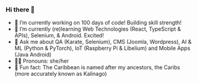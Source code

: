 ### Hi there 👋

- 📖 I’m currently working on 100 days of code! Building skill strength!
- 🌱 I’m currently (re)learning Web Technologies (React, TypeScript & APIs), Selenium, & Android. Excited!
- 💬 Ask me about QA (Karate, Selenium), CMS (Joomla, Wordpress), AI & ML (Python & PyTorch), IoT (Raspberry Pi & Libelium) and Mobile Apps (Java Android)
- 💁‍♀️ Pronouns: she/her
- 🌴 Fun fact: The Caribbean is named after my ancestors, the Caribs (more accurately known as Kalinago) 

<!--
**bailey-j/bailey-j** is a ✨ _special_ ✨ repository because its `README.md` (this file) appears on your GitHub profile.

Here are some ideas to get you started:

- 🔭 I’m currently working on ...
- 🌱 I’m currently learning ...
- 👯 I’m looking to collaborate on ...
- 🤔 I’m looking for help with ...
- 💬 Ask me about ...
- 📫 How to reach me: ...
- 😄 Pronouns: ...
- ⚡ Fun fact: ...
-->
